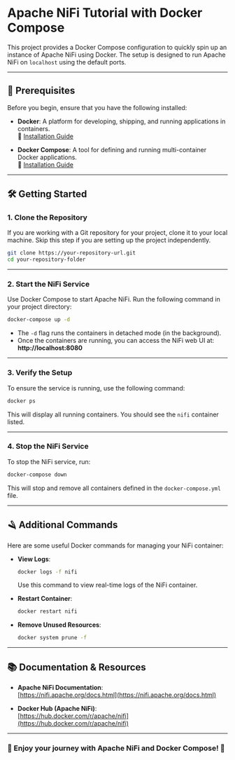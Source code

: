 # Apache NiFi Tutorial with Docker Compose

This project provides a Docker Compose configuration to quickly spin up an instance of Apache NiFi using Docker. The setup is designed to run Apache NiFi on `localhost` using the default ports.

---

## 🚀 Prerequisites

Before you begin, ensure that you have the following installed:

- **Docker**: A platform for developing, shipping, and running applications in containers.  
  🔗 [Installation Guide](https://docs.docker.com/get-docker/)

- **Docker Compose**: A tool for defining and running multi-container Docker applications.  
  🔗 [Installation Guide](https://docs.docker.com/compose/install/)

---

## 🛠️ Getting Started

### 1. Clone the Repository

If you are working with a Git repository for your project, clone it to your local machine. Skip this step if you are setting up the project independently.

```bash
git clone https://your-repository-url.git
cd your-repository-folder
```


---

### 2. Start the NiFi Service

Use Docker Compose to start Apache NiFi. Run the following command in your project directory:

```bash
docker-compose up -d
```

- The `-d` flag runs the containers in detached mode (in the background).  
- Once the containers are running, you can access the NiFi web UI at:  
  **http://localhost:8080**

---

### 3. Verify the Setup

To ensure the service is running, use the following command:

```bash
docker ps
```

This will display all running containers. You should see the `nifi` container listed.

---

### 4. Stop the NiFi Service

To stop the NiFi service, run:

```bash
docker-compose down
```

This will stop and remove all containers defined in the `docker-compose.yml` file.

---

## 🪒 Additional Commands

Here are some useful Docker commands for managing your NiFi container:

- **View Logs**:  
  ```bash
  docker logs -f nifi
  ```
  Use this command to view real-time logs of the NiFi container.

- **Restart Container**:  
  ```bash
  docker restart nifi
  ```

- **Remove Unused Resources**:  
  ```bash
  docker system prune -f
  ```

---

## 📚 Documentation & Resources

- **Apache NiFi Documentation**:  
  [https://nifi.apache.org/docs.html](https://nifi.apache.org/docs.html)

- **Docker Hub (Apache NiFi)**:  
  [https://hub.docker.com/r/apache/nifi](https://hub.docker.com/r/apache/nifi)

---

### 🌟 Enjoy your journey with Apache NiFi and Docker Compose! 🌟
